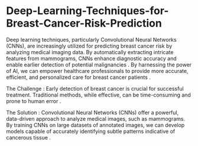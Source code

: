 # Deep-Learning-Techniques-for-Breast-Cancer-Risk-Prediction
Deep learning techniques, particularly Convolutional Neural Networks (CNNs), are increasingly utilized for predicting breast cancer risk by analyzing medical imaging data. By automatically extracting intricate features from mammograms, CNNs enhance diagnostic accuracy and enable earlier detection of potential malignancies .
By harnessing the power of AI, we can empower healthcare professionals to provide more accurate, efficient, and personalized care for breast cancer patients . 

The Challenge : Early detection of breast cancer is crucial for successful treatment. Traditional methods, while effective, can be time-consuming and prone to human error . 


The Solution : Convolutional Neural Networks (CNNs) offer a powerful, data-driven approach to analyze medical images, such as mammograms. By training CNNs on large datasets of annotated images, we can develop models capable of accurately identifying subtle patterns indicative of cancerous tissue .

